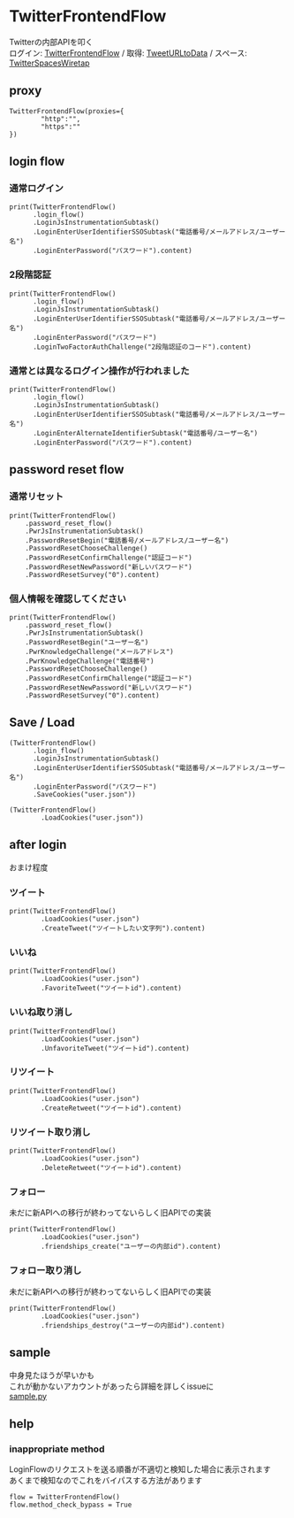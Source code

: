 # TwitterFrontendFlow
Twitterの内部APIを叩く<br>
ログイン: [TwitterFrontendFlow](https://github.com/fa0311/TwitterFrontendFlow) /
取得: [TweetURLtoData](https://github.com/fa0311/TweetURLtoData) /
スペース: [TwitterSpacesWiretap](https://github.com/fa0311/TwitterSpacesWiretap)

## proxy
```
TwitterFrontendFlow(proxies={
        "http":"",
        "https":""
})
```

## login flow

### 通常ログイン
```
print(TwitterFrontendFlow()
      .login_flow()
      .LoginJsInstrumentationSubtask()
      .LoginEnterUserIdentifierSSOSubtask("電話番号/メールアドレス/ユーザー名")
      .LoginEnterPassword("パスワード").content)
```
### 2段階認証
```
print(TwitterFrontendFlow()
      .login_flow()
      .LoginJsInstrumentationSubtask()
      .LoginEnterUserIdentifierSSOSubtask("電話番号/メールアドレス/ユーザー名")
      .LoginEnterPassword("パスワード")
      .LoginTwoFactorAuthChallenge("2段階認証のコード").content)
```
### 通常とは異なるログイン操作が行われました
```
print(TwitterFrontendFlow()
      .login_flow()
      .LoginJsInstrumentationSubtask()
      .LoginEnterUserIdentifierSSOSubtask("電話番号/メールアドレス/ユーザー名")
      .LoginEnterAlternateIdentifierSubtask("電話番号/ユーザー名")
      .LoginEnterPassword("パスワード").content)
```
## password reset flow

### 通常リセット
```
print(TwitterFrontendFlow()
    .password_reset_flow()
    .PwrJsInstrumentationSubtask()
    .PasswordResetBegin("電話番号/メールアドレス/ユーザー名")
    .PasswordResetChooseChallenge()
    .PasswordResetConfirmChallenge("認証コード")
    .PasswordResetNewPassword("新しいパスワード")
    .PasswordResetSurvey("0").content)
```

### 個人情報を確認してください
```
print(TwitterFrontendFlow()
    .password_reset_flow()
    .PwrJsInstrumentationSubtask()
    .PasswordResetBegin("ユーザー名")
    .PwrKnowledgeChallenge("メールアドレス")
    .PwrKnowledgeChallenge("電話番号")
    .PasswordResetChooseChallenge()
    .PasswordResetConfirmChallenge("認証コード")
    .PasswordResetNewPassword("新しいパスワード")
    .PasswordResetSurvey("0").content)
```


## Save / Load
```
(TwitterFrontendFlow()
      .login_flow()
      .LoginJsInstrumentationSubtask()
      .LoginEnterUserIdentifierSSOSubtask("電話番号/メールアドレス/ユーザー名")
      .LoginEnterPassword("パスワード")
      .SaveCookies("user.json"))
```

```
(TwitterFrontendFlow()
        .LoadCookies("user.json"))
```

## after login
おまけ程度
### ツイート
```
print(TwitterFrontendFlow()
        .LoadCookies("user.json")
        .CreateTweet("ツイートしたい文字列").content)
```
### いいね
```
print(TwitterFrontendFlow()
        .LoadCookies("user.json")
        .FavoriteTweet("ツイートid").content)
```
### いいね取り消し
```
print(TwitterFrontendFlow()
        .LoadCookies("user.json")
        .UnfavoriteTweet("ツイートid").content)
```
### リツイート
```
print(TwitterFrontendFlow()
        .LoadCookies("user.json")
        .CreateRetweet("ツイートid").content)
```
### リツイート取り消し
```
print(TwitterFrontendFlow()
        .LoadCookies("user.json")
        .DeleteRetweet("ツイートid").content)
```
### フォロー
未だに新APIへの移行が終わってないらしく旧APIでの実装
```
print(TwitterFrontendFlow()
        .LoadCookies("user.json")
        .friendships_create("ユーザーの内部id").content)
```
### フォロー取り消し
未だに新APIへの移行が終わってないらしく旧APIでの実装
```
print(TwitterFrontendFlow()
        .LoadCookies("user.json")
        .friendships_destroy("ユーザーの内部id").content)
```


## sample
中身見たほうが早いかも<br>
これが動かないアカウントがあったら詳細を詳しくissueに<br>
[sample.py](https://github.com/fa0311/TwitterFrontendFlow/blob/master/sample.py)

## help

### inappropriate method
LoginFlowのリクエストを送る順番が不適切と検知した場合に表示されます<br>
あくまで検知なのでこれをバイパスする方法があります
```
flow = TwitterFrontendFlow()
flow.method_check_bypass = True
```
